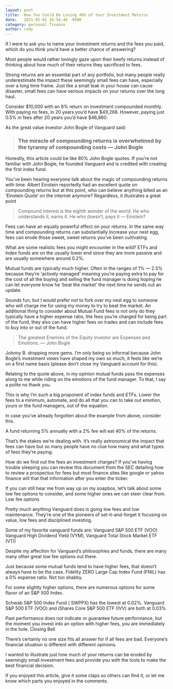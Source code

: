 ```yaml
---
layout: post
title:  How You Could Be Losing 40% of Your Investment Returns
date:   2021-05-02 16:54:46 -0500
category: personal finance
author: cody
---
```

If I were to ask you to name your investment returns and the fees you paid, which do you think you’d have a better chance of answering?

Most people would rather lovingly gaze upon their beefy returns instead of thinking about how much of their returns they sacrificed to fees.

Strong returns are an essential part of any portfolio, but many people really underestimate the impact these seemingly small fees can have, especially over a long time frame. Just like a small leak in your house can cause disaster, small fees can have serious impacts on your returns over the long haul.

Consider \$10,000 with an 8% return on investment compounded monthly. With paying no fees, in 20 years you’d have \$49,268. However, paying just 0.5% in fees after 20 years you’d have $46,880.

As the great value investor John Bogle of Vanguard said:

> ### The miracle of compounding returns is overwhelmed by the tyranny of compounding costs — John Bogle

Honestly, this article could be like 80% John Bogle quotes. If you’re not familiar with John Bogle, he founded Vanguard and is credited with creating the first index fund.

You’ve been hearing everyone talk about the magic of compounding returns with time. Albert Einstein reportedly had an excellent quote on compounding returns but at this point, who can believe anything billed as an ‘Einstein Quote’ on the internet anymore? Regardless, it illustrates a great point

> Compound interest is the eighth wonder of the world. He who understands it, earns it. He who doesn’t, pays it — Einstein?

Fees can have an equally powerful effect on your returns. In the same way time and compounding returns can substantially increase your nest egg, fees can erode those sweet, sweet returns you’ve been cultivating.

What are some realistic fees you might encounter in the wild? ETFs and Index funds are on the usually lower end since they are more passive and are usually somewhere around 0.2%.

Mutual funds are typically much higher. Often in the ranges of 1% — 2.5% because they’re ‘actively managed’ meaning you’re paying extra to pay for the cost of all the buying and selling the fund manager is doing hoping he can let everyone know he ‘beat the market’ the next time he sends out an update.

Sounds fun, but I would prefer not to fork over my nest egg to someone who will charge me for using my money to try to beat the market. An additional thing to consider about Mutual Fund fees is not only do they typically have a higher expense ratio, the fees you’re charged for being part of the fund, they also can have higher fees on trades and can include fees to buy into or out of the fund.

> The greatest Enemies of the Equity investor are Expenses and Emotions.
>   — John Bogle

Johnny B. dropping more gems. I’m only being so informal because John Bogle’s investment views have shaped my own so much, it feels like we’re on a first name basis (please don’t close my Vanguard account for this).

Relating to the quote above, in my opinion mutual funds pass the expenses along to me while riding on the emotions of the fund manager. To that, I say a polite no thank you.

This is why I’m such a big proponent of index funds and ETFs. Lower the fees to a minimum, automate, and do all that you can to take out emotion, yours or the fund managers, out of the equation.

In case you’ve already forgotten about the example from above, consider this.

A fund returning 5% annually with a 2% fee will eat 40% of the returns.

That’s the stakes we’re dealing with. It’s really astronomical the impact that fees can have but so many people have no clue how many and what types of fees they’re paying.

How do we find out the fees an investment charges? If you’ve having trouble sleeping you can review this document from the SEC detailing how to review a prospectus for fees but most finance sites like google or yahoo finance will that that information after you enter the ticker.

If you can still hear me from way up on my soapbox, let’s talk about some low fee options to consider, and some higher ones we can steer clear from.
Low fee options

Pretty much anything Vanguard does is going low fees and low maintenance. They’re one of the pioneers of set-it-and-forget it focusing on value, low fees and disciplined investing.

Some of my favorite vanguard funds are: Vanguard S&P 500 ETF (VOO) Vanguard High Dividend Yield (VYM), Vanguard Total Stock Market ETF (VTI)

Despite my affection for Vanguard’s philosophies and funds, there are many many other great low fee options out there.

Just because some mutual funds tend to have higher fees, that doesn’t always have to be the case. Fidelity ZERO Large Cap Index Fund (FNIL) has a 0% expense ratio. Not too shabby.

For some slightly higher options, there are numerous options for some flavor of an S&P 500 Index.

Schwab S&P 500 Index Fund ( SWPPX) has the lowest at 0.02%. Vanguard S&P 500 ETF (VOO) and iShares Core S&P 500 ETF (IVV) are both at 0.03%

Past performance does not indicate or guarantee future performance, but the moment you invest into an option with higher fees, you are immediately in the hole.
Closing Bell

There’s certainly no one size fits all answer for if all fees are bad. Everyone’s financial situation is different with different opinions.

I wanted to illustrate just how much of your returns can be eroded by seemingly small investment fees and provide you with the tools to make the best financial decision.

If you enjoyed this article, give it some claps so others can find it, or let me know which parts you enjoyed in the comments.

